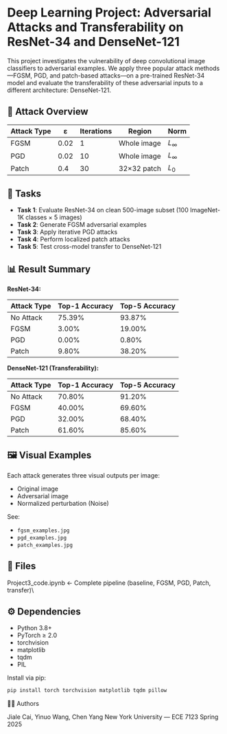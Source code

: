 # Deep Learning Project: Adversarial Attacks and Transferability on ResNet-34 and DenseNet-121

This project investigates the vulnerability of deep convolutional image classifiers to adversarial examples. We apply three popular attack methods—FGSM, PGD, and patch-based attacks—on a pre-trained ResNet-34 model and evaluate the transferability of these adversarial inputs to a different architecture: DenseNet-121.

## 🧪 Attack Overview

| Attack Type | ε       | Iterations | Region        | Norm     |
|-------------|----------|------------|----------------|----------|
| FGSM        | 0.02     | 1          | Whole image    | $L_\infty$ |
| PGD         | 0.02     | 10         | Whole image    | $L_\infty$ |
| Patch       | 0.4  | 30         | 32×32 patch    | $L_0$      |

## 🧾 Tasks

- **Task 1**: Evaluate ResNet-34 on clean 500-image subset (100 ImageNet-1K classes × 5 images)
- **Task 2**: Generate FGSM adversarial examples
- **Task 3**: Apply iterative PGD attacks
- **Task 4**: Perform localized patch attacks
- **Task 5**: Test cross-model transfer to DenseNet-121

## 📊 Result Summary

**ResNet-34:**

| Attack Type | Top-1 Accuracy | Top-5 Accuracy |
|-------------|----------------|----------------|
| No Attack   | 75.39%         | 93.87%         | 
| FGSM        | 3.00%          | 19.00%         |
| PGD         | 0.00%          | 0.80%          |
| Patch       | 9.80%          | 38.20%         |

**DenseNet-121 (Transferability):**

| Attack Type | Top-1 Accuracy | Top-5 Accuracy |
|-------------|----------------|----------------|
| No Attack   | 70.80%         | 91.20%         |
| FGSM        | 40.00%         | 69.60%         |
| PGD         | 32.00%         | 68.40%         |
| Patch       | 61.60%         | 85.60%         |

## 🖼️ Visual Examples

Each attack generates three visual outputs per image:
- Original image
- Adversarial image
- Normalized perturbation (Noise)

See:
- `fgsm_examples.jpg`
- `pgd_examples.jpg`
- `patch_examples.jpg`

## 📁 Files
Project3_code.ipynb ← Complete pipeline (baseline, FGSM, PGD, Patch, transfer)\


## ⚙️ Dependencies

- Python 3.8+
- PyTorch ≥ 2.0
- torchvision
- matplotlib
- tqdm
- PIL

Install via pip:

```bash
pip install torch torchvision matplotlib tqdm pillow
```

👨‍💻 Authors

Jiale Cai, Yinuo Wang, Chen Yang
New York University — ECE 7123 Spring 2025
